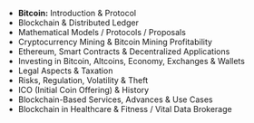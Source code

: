 - **Bitcoin:** Introduction & Protocol
- Blockchain & Distributed Ledger
- Mathematical Models / Protocols / Proposals
- Cryptocurrency Mining & Bitcoin Mining Profitability
- Ethereum, Smart Contracts & Decentralized Applications
- Investing in Bitcoin, Altcoins, Economy, Exchanges & Wallets
- Legal Aspects & Taxation
- Risks, Regulation, Volatility & Theft
- ICO (Initial Coin Offering) & History
- Blockchain-Based Services, Advances & Use Cases
- Blockchain in Healthcare & Fitness / Vital Data Brokerage
